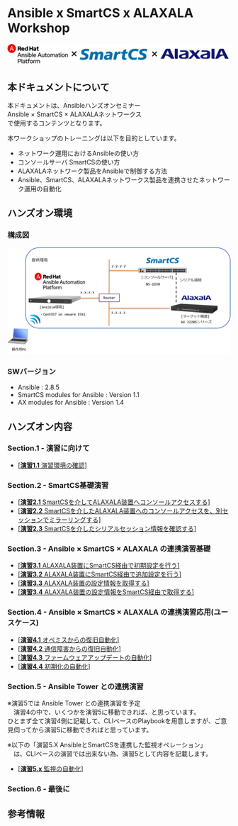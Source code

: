# Ansible x SmartCS x ALAXALA Workshop

![ansibleXsmartcsXalaxala.png](ansibleXsmartcsXalaxala.png)


## 本ドキュメントについて

本ドキュメントは、Ansibleハンズオンセミナー  
Ansible × SmartCS × ALAXALAネットワークス  
で使用するコンテンツとなります。  

本ワークショップのトレーニングは以下を目的としています。  
- ネットワーク運用におけるAnsibleの使い方
- コンソールサーバ SmartCSの使い方
- ALAXALAネットワーク製品をAnsibleで制御する方法
- Ansible、SmartCS、ALAXALAネットワークス製品を連携させたネットワーク運用の自動化


## ハンズオン環境

### 構成図
![handson_environment.png](handson_environment.png)

### SWバージョン
- Ansible :  2.8.5
- SmartCS modules for Ansible :  Version 1.1
- AX modules for Ansible :  Version 1.4


## ハンズオン内容

### Section.1 - 演習に向けて

 - [[**演習1.1** 演習環境の確認]](1.1-preparing_for_the_exercise.md)

### Section.2 - SmartCS基礎演習

 - [[**演習2.1** SmartCSを介してALAXALA装置へコンソールアクセスする]](2.1-serial_connection_to_alaxala_via_smartcs.md)
 - [[**演習2.2** SmartCSを介したALAXALA装置へのコンソールアクセスを、別セッションでミラーリングする]](2.2-mirroring_operation_of_smartcs.md)
 - [[**演習2.3** SmartCSを介したシリアルセッション情報を確認する]](2.3-checking_serial_session_information_of_smartcs.md)

### Section.3 - Ansible × SmartCS × ALAXALA の連携演習基礎

 - [[**演習3.1** ALAXALA装置にSmartCS経由で初期設定を行う]](3.1-initial_setup_the_alaxala_device_via_smartcs.md)
 - [[**演習3.2** ALAXALA装置にSmartCS経由で追加設定を行う]](3.2-additional_setup_the_alaxala_device_via_smartcs.md)
 - [[**演習3.3** ALAXALA装置の設定情報を取得する]](3.3-get_alaxala_device_information.md)
 - [[**演習3.4** ALAXALA装置の設定情報をSmartCS経由で取得する]](3.4-setting_of_alaxala_device_via_smartcs.md)

### Section.4 - Ansible × SmartCS × ALAXALA の連携演習応用(ユースケース)

 - [[**演習4.1** オペミスからの復旧自動化]](4.1-automation_of_operation_error_recovery.md)
 - [[**演習4.2** 通信障害からの復旧自動化]](4.2-automation_of_recovery_from_network_communication_failures.md)
 - [[**演習4.3** ファームウェアアップデートの自動化]](4.3-automation_of_firmware_update.md)
 - [[**演習4.4** 初期化の自動化]](4.4-automation_of_initialization.md)


### Section.5 - Ansible Tower との連携演習

※演習5では Ansible Tower との連携演習を予定  
　演習4の中で、いくつかを演習5に移動できれば、と思っています。  
  ひとまず全て演習4側に記載して、CLIベースのPlaybookを用意しますが、ご意見伺ってから演習5に移動できればと思っています。

※以下の「演習5.X AnsibleとSmartCSを連携した監視オペレーション」  
　は、CLIベースの演習では出来ない為、演習5として内容を記載します。

- [[**演習5.x** 監視の自動化]](5.x-monitoring_operation_linking_ansible_and_smartcs.md)


### Section.6 - 最後に

## 参考情報






